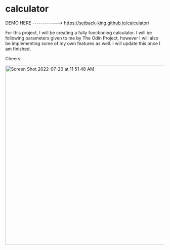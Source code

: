 # calculator

DEMO HERE ------------> https://setback-king.github.io/calculator/

For this project, I will be creating a fully functioning calculator. I will be following parameters given to me by The Odin Project, however I will also be implementing some of my own features as well. I will update this once I am finished. 

Cheers. 

<img width="566" alt="Screen Shot 2022-07-20 at 11 51 48 AM" src="https://user-images.githubusercontent.com/90795553/180027184-b2bb14c2-9623-4a46-845c-aceced0cf94c.png">
